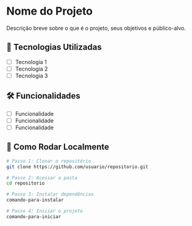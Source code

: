 # Nome do Projeto

Descrição breve sobre o que é o projeto, seus objetivos e público-alvo.

## 🚀 Tecnologias Utilizadas

- [ ] Tecnologia 1
- [ ] Tecnologia 2
- [ ] Tecnologia 3

## 🛠️ Funcionalidades

- [ ] Funcionalidade
- [ ] Funcionalidade 
- [ ] Funcionalidade 

## 🔧 Como Rodar Localmente

```bash
# Passo 1: Clonar o repositório
git clone https://github.com/usuario/repositorio.git

# Passo 2: Acessar a pasta
cd repositorio

# Passo 3: Instalar dependências
comando-para-instalar

# Passo 4: Iniciar o projeto
comando-para-iniciar

